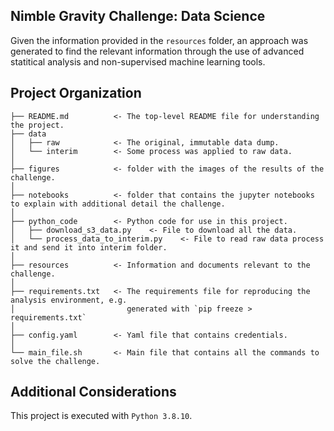 Nimble Gravity Challenge: Data Science
--------------
Given the information provided in the `resources` folder, an approach was generated to find the relevant information
through the use of advanced statitical analysis and non-supervised machine learning tools. 


Project Organization
------------

    ├── README.md          <- The top-level README file for understanding the project.
    ├── data
    │   ├── raw            <- The original, immutable data dump.
    │   └── interim        <- Some process was applied to raw data.
    │
    ├── figures            <- folder with the images of the results of the challenge.
    │
    ├── notebooks          <- folder that contains the jupyter notebooks to explain with additional detail the challenge.
    │
    ├── python_code        <- Python code for use in this project.
    │   ├── download_s3_data.py    <- File to download all the data.
    │   └── process_data_to_interim.py    <- File to read raw data process it and send it into interim folder.
    │
    ├── resources          <- Information and documents relevant to the challenge.
    │
    ├── requirements.txt   <- The requirements file for reproducing the analysis environment, e.g.
    │                         generated with `pip freeze > requirements.txt`
    │                  
    ├── config.yaml        <- Yaml file that contains credentials.
    │
    └── main_file.sh       <- Main file that contains all the commands to solve the challenge. 

Additional Considerations
------------

This project is executed with `Python 3.8.10`. 